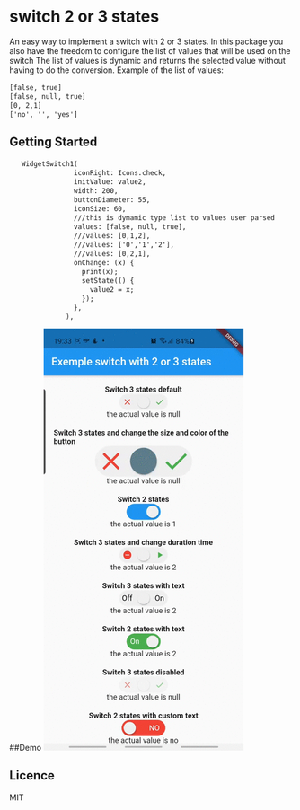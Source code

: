 # switch 2 or 3 states

An easy way to implement a switch with 2 or 3 states.
In this package you also have the freedom to configure the list of values that will be used on the switch
The list of values is dynamic and returns the selected value without having to do the conversion.
Example of the list of values:
```
[false, true]
[false, null, true]
[0, 2,1]
['no', '', 'yes']
```

## Getting Started


```
   WidgetSwitch1(
                iconRight: Icons.check,
                initValue: value2,
                width: 200,
                buttonDiameter: 55,
                iconSize: 60,
                ///this is dymamic type list to values user parsed
                values: [false, null, true],
                ///values: [0,1,2],
                ///values: ['0','1','2'],
                ///values: [0,2,1],
                onChange: (x) {
                  print(x);
                  setState(() {
                    value2 = x;
                  });
                },
              ),
```

##Demo
![exemple](https://github.com/robertoltrocha/flutter_switch_2_3_states/blob/main/images/example1.gif?raw=true)

## Licence
MIT